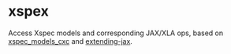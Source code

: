 # xspex

Access Xspec models and corresponding JAX/XLA ops, based on [xspec_models_cxc](https://github.com/cxcsds/xspec-models-cxc/) and [extending-jax](https://github.com/dfm/extending-jax).
